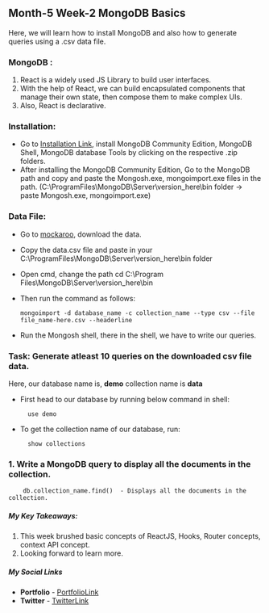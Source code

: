 ## Month-5 Week-2 MongoDB Basics

Here, we will learn how to install MongoDB and also how to generate queries using a .csv data file.


### MongoDB :
1. React is a widely used JS Library to build user interfaces.
2. With the help of React, we can build encapsulated components that manage their own state, then compose them to make complex UIs.
3. Also, React is declarative.

### Installation:

- Go to [Installation Link](https://www.mongodb.com/try/download/database-tools), install MongoDB Community Edition, MongoDB Shell,  MongoDB database Tools by clicking on the respective .zip folders.
- After installing the MongoDB Community Edition, Go to the MongoDB path and copy and paste the Mongosh.exe, mongoimport.exe files in the path. (C:\ProgramFiles\MongoDB\Server\version_here\bin folder -> paste Mongosh.exe, mongoimport.exe)

### Data File:

- Go to [mockaroo](https://www.mockaroo.com/), download the data.
- Copy the data.csv file and paste in your C:\ProgramFiles\MongoDB\Server\version_here\bin folder
- Open cmd, change the path cd C:\Program Files\MongoDB\Server\version_here\bin
- Then run the command as follows:

      mongoimport -d database_name -c collection_name --type csv --file file_name-here.csv --headerline

- Run the Mongosh shell, there in the shell, we have to write our queries.

### Task: Generate atleast 10 queries on the downloaded csv file data.

Here, our database name is, **demo**  collection name is **data**

- First head to our database by running below command in shell:

        use demo

- To get the collection name of our database, run:

        show collections

### 1. Write a MongoDB query to display all the documents in the collection.

        db.collection_name.find()  - Displays all the documents in the collection.





##### **My Key Takeaways:**
1. This week brushed basic concepts of ReactJS, Hooks, Router concepts, context API concept.
2. Looking forward to learn more.

##### **My Social Links**

- **Portfolio**  - [PortfolioLink](https://sabiya.netlify.app/)
- **Twitter** - [TwitterLink](https://twitter.com/nerd_fswd)
